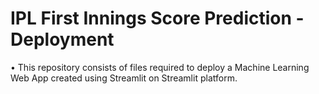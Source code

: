 # IPL First Innings Score Prediction - Deployment

• This repository consists of files required to deploy a Machine Learning Web App created using Streamlit on Streamlit platform.
